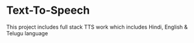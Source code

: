 # Text-To-Speech
This project includes full stack TTS work which includes Hindi, English &amp; Telugu language 
